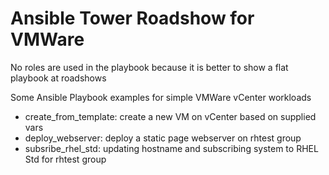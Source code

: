 # Ansible Tower Roadshow for VMWare 

No roles are used in the playbook because it is better to show a flat playbook at roadshows

Some Ansible Playbook examples for simple VMWare vCenter workloads
- create_from_template: create a new VM on vCenter based on supplied vars
- deploy_webserver: deploy a static page webserver on rhtest group
- subsribe_rhel_std: updating hostname and subscribing system to RHEL Std for rhtest group 
